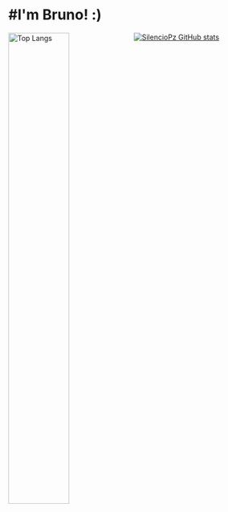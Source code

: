 <h1>#I'm Bruno! :)</h1>

[![SilencioPz GitHub stats](https://github-readme-stats.vercel.app/api?username=silenciopz)](https://github.com/silenciopz/github-readme-stats)
<img alt="Top Langs" align="left" width="49%" src="https://github-readme-stats-git-masterrstaa-rickstaa.vercel.app/api/top-langs/?username=silenciopz&layout=compact"/>
